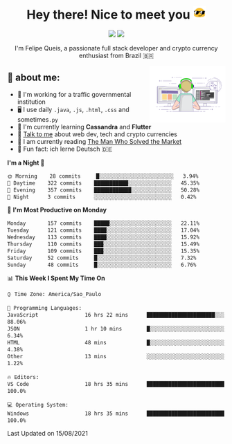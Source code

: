 
<h1 align="center">Hey there! Nice to meet you <img src="assets/sunglasses.gif" width="30"/></h1>

<p align="center">
  <a href="https://www.linkedin.com/in/fqueis"><img src="https://img.shields.io/badge/-LinkedIn-blue?style=flat&logo=Linkedin&logoColor=white" /></a>
  <a href="mailto:fqueis@gmail.com"><img src="https://img.shields.io/badge/-Gmail-c14438?style=flat&logo=Gmail&logoColor=white" /></a>
</p>

<p align="center">I'm Felipe Queis, a passionate full stack developer and crypto currency enthusiast from Brazil 🇧🇷</p>

<img width="35%" align="right" alt="fqueis" src="assets/profile.gif" /></p>

## 🤵 about me:

- 🏢 I'm working for a traffic governmental institution
- 🖥️ I use daily `.java`, `.js`, `.html`, `.css` and sometimes`.py`
- 🌱 I'm currently learning **Cassandra** and **Flutter**
- 💬 [Talk to me](https://github.com/fqueis/fqueis/discussions) about web dev, tech and crypto currencies
- 📖 I am currently reading [The Man Who Solved the Market](https://amzn.com/073521798X)
- 💭 Fun fact: ich lerne Deutsch 🇩🇪

<!--START_SECTION:waka-->
**I'm a Night 🦉** 

```text
🌞 Morning    28 commits     █░░░░░░░░░░░░░░░░░░░░░░░░   3.94% 
🌆 Daytime    322 commits    ███████████░░░░░░░░░░░░░░   45.35% 
🌃 Evening    357 commits    ████████████░░░░░░░░░░░░░   50.28% 
🌙 Night      3 commits      ░░░░░░░░░░░░░░░░░░░░░░░░░   0.42%

```
📅 **I'm Most Productive on Monday** 

```text
Monday       157 commits    █████░░░░░░░░░░░░░░░░░░░░   22.11% 
Tuesday      121 commits    ████░░░░░░░░░░░░░░░░░░░░░   17.04% 
Wednesday    113 commits    ████░░░░░░░░░░░░░░░░░░░░░   15.92% 
Thursday     110 commits    ███░░░░░░░░░░░░░░░░░░░░░░   15.49% 
Friday       109 commits    ███░░░░░░░░░░░░░░░░░░░░░░   15.35% 
Saturday     52 commits     █░░░░░░░░░░░░░░░░░░░░░░░░   7.32% 
Sunday       48 commits     █░░░░░░░░░░░░░░░░░░░░░░░░   6.76%

```


📊 **This Week I Spent My Time On** 

```text
⌚︎ Time Zone: America/Sao_Paulo

💬 Programming Languages: 
JavaScript               16 hrs 22 mins      ██████████████████████░░░   88.06% 
JSON                     1 hr 10 mins        █░░░░░░░░░░░░░░░░░░░░░░░░   6.34% 
HTML                     48 mins             █░░░░░░░░░░░░░░░░░░░░░░░░   4.38% 
Other                    13 mins             ░░░░░░░░░░░░░░░░░░░░░░░░░   1.22%

🔥 Editors: 
VS Code                  18 hrs 35 mins      █████████████████████████   100.0%

💻 Operating System: 
Windows                  18 hrs 35 mins      █████████████████████████   100.0%

```


 Last Updated on 15/08/2021
<!--END_SECTION:waka-->
